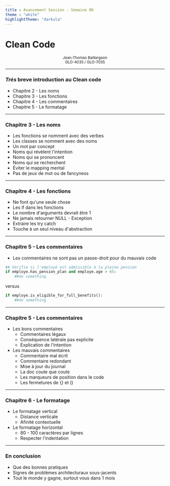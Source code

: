 ```yaml
---
title : Avancement Session - Semaine 06
theme : "white"
highlightTheme: "darkula"
---
```



# Clean Code
<small><div align=center>Jean-Thomas Baillargeon</small>  
<small>GLO-4035 / GLO-7035</small>  </div>


---


### *Très* breve introduction au Clean code


* Chapitre 2 - Les noms
* Chapitre 3 - Les fonctions
* Chapitre 4 - Les commentaires
* Chapitre 5 - Le formatage 


---


### Chapitre 3 - Les noms


* Les fonctions se nomment avec des verbes
* Les classes se nomment avec des noms
* Un mot par concept
* Noms qui révèlent l'intention
* Noms qui se prononcent
* Noms qui se recherchent
* Éviter le mapping mental
* Pas de jeux de mot ou de fancyness


---


### Chapitre 4 - Les fonctions


* Ne font qu'une seule chose
* Les if dans les fonctions
* Le nombre d'arguments devrait être 1
* Ne jamais retourner NULL - Exception
* Extraire les try catch 
* Touche à un seul niveau d'abstraction


---


### Chapitre 5 - Les commentaires


* Les commentaires ne sont pas un passe-droit pour du mauvais code
  
``` python 
## Verifie si l'employé est admissible à la pleine pension
if employe.has_pension_plan and employe.age > 65:
    ##do something


``` 
versus 


``` python 
if employe.is_eligible_for_full_benefits():
    ##do something
```

---


### Chapitre 5 - Les commentaires


* Les bons commentaires 
    * Commentaires légaux
    * Conséquence latérale pas explicite
    * Explication de l'intention
* Les mauvais commentaires 
    * Commentaire mal écrit
    * Commentaire redondant
    * Mise à jour du journal
    * La doc coute que coute
    * Les marqueurs de position dans le code
    * Les fermetures de {} et ()


---


### Chapitre 6 - Le formatage


* Le formatage vertical
    * Distance verticale
    * Afinité contextuelle
* Le formatage horizontal
    * 80 - 100 caractères par lignes
    * Respecter l'indentation 


---


### En conclusion


* Que des bonnes pratiques
* Signes de problèmes architecturaux sous-jacents
* Tout le monde y gagne, surtout vous dans 1 mois